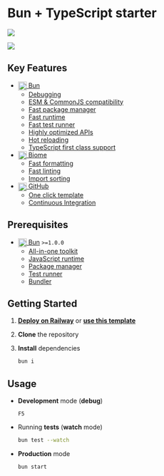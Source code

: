 # Bun + TypeScript starter

![](../../actions/workflows/ci.yml/badge.svg)

[![](https://railway.app/button.svg)](https://railway.app/template/G3k1Tv?referralCode=bonus)

## Key Features

- [<img src="https://github-production-user-asset-6210df.s3.amazonaws.com/17180392/266803654-ac5f086c-71ec-493a-a377-784cec2dc525.svg" height=19.2 align=center /> Bun](https://bun.sh/)
  - [Debugging](.vscode/launch.json)
  - [ESM & CommonJS compatibility](https://bun.sh/blog/bun-v1.0#esm-commonjs-compatibility)
  - [Fast package manager](https://bun.sh/blog/bun-v1.0#install-speeds)
  - [Fast runtime](https://bun.sh/blog/bun-v1.0#speed)
  - [Fast test runner](https://bun.sh/blog/bun-v1.0#bun-is-a-test-runner)
  - [Highly optimized APIs](https://bun.sh/blog/bun-v1.0#bun-apis)
  - [Hot reloading](https://bun.sh/docs/runtime/hot#hot-mode)
  - [TypeScript first class support](https://bun.sh/docs/runtime/typescript)
- [<img src="https://github-production-user-asset-6210df.s3.amazonaws.com/17180392/266780371-74b32ff7-5cc3-45e1-af80-923a05c9f87b.svg" height=19.2 align=center /> Biome](https://biomejs.dev/)
  - [Fast formatting](https://github.com/biomejs/biome/tree/main/benchmark#formatting)
  - [Fast linting](https://github.com/biomejs/biome/tree/main/benchmark#linting)
  - [Import sorting](https://biomejs.dev/analyzer/#imports-sorting)
- [<img src="https://user-images.githubusercontent.com/124377191/228447757-78408c15-e914-4fb3-9135-f1ff45ee3fce.svg" height=19.2 align=center /> GitHub](https://github.com)
  - [One click template](https://github.com/dayblox/bun/generate)
  - [Continuous Integration](.github/workflows/ci.yml)

## Prerequisites

- [<img src="https://github-production-user-asset-6210df.s3.amazonaws.com/17180392/266803654-ac5f086c-71ec-493a-a377-784cec2dc525.svg" height=19.2 align=center /> Bun](https://bun.sh/) `>=1.0.0`
  - [All-in-one toolkit](https://bun.sh/blog/bun-v1.0#bun-is-an-all-in-one-toolkit)
  - [JavaScript runtime](https://bun.sh/blog/bun-v1.0#bun-is-a-javascript-runtime)
  - [Package manager](https://bun.sh/blog/bun-v1.0#bun-is-a-package-manager)
  - [Test runner](https://bun.sh/blog/bun-v1.0#bun-is-a-test-runner)
  - [Bundler](https://bun.sh/blog/bun-v1.0#bun-is-a-bundler)

## Getting Started

1.  **[Deploy on Railway](https://railway.app/template/G3k1Tv?referralCode=bonus)** or **[use this template](https://github.com/dayblox/bun/generate)**

2.  **Clone** the repository

3.  **Install** dependencies

    ```sh
    bun i
    ```

## Usage

- **Development** mode (**debug**)

  `F5`

- Running **tests** (**watch** mode)

  ```sh
  bun test --watch
  ```

- **Production** mode

  ```sh
  bun start
  ```
